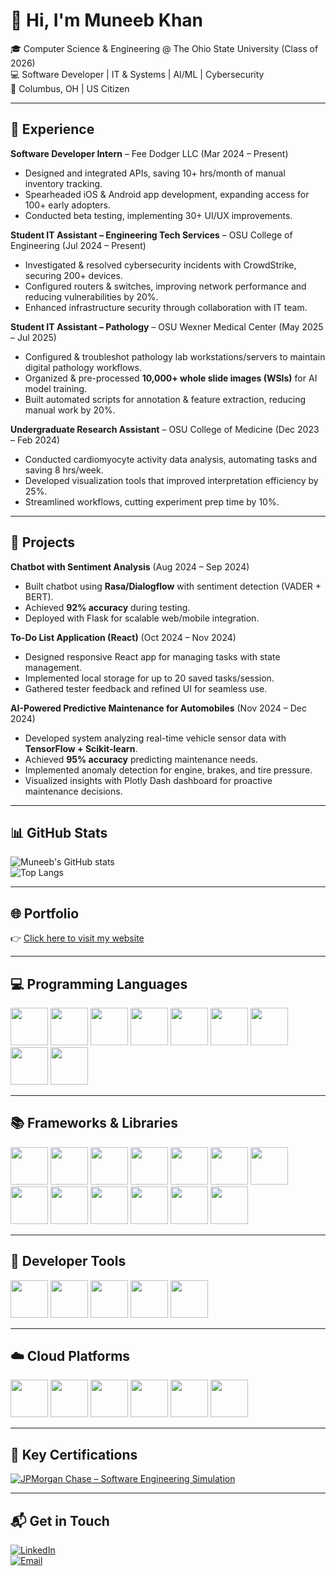 # 👋 Hi, I'm Muneeb Khan  

🎓 Computer Science & Engineering @ The Ohio State University (Class of 2026)  
💻 Software Developer | IT & Systems | AI/ML | Cybersecurity  
📍 Columbus, OH | US Citizen  

---

## 🚀 Experience  

**Software Developer Intern** – Fee Dodger LLC (Mar 2024 – Present)  
- Designed and integrated APIs, saving 10+ hrs/month of manual inventory tracking.  
- Spearheaded iOS & Android app development, expanding access for 100+ early adopters.  
- Conducted beta testing, implementing 30+ UI/UX improvements.  

**Student IT Assistant – Engineering Tech Services** – OSU College of Engineering (Jul 2024 – Present)  
- Investigated & resolved cybersecurity incidents with CrowdStrike, securing 200+ devices.  
- Configured routers & switches, improving network performance and reducing vulnerabilities by 20%.  
- Enhanced infrastructure security through collaboration with IT team.  

**Student IT Assistant – Pathology** – OSU Wexner Medical Center (May 2025 – Jul 2025)  
- Configured & troubleshot pathology lab workstations/servers to maintain digital pathology workflows.  
- Organized & pre-processed **10,000+ whole slide images (WSIs)** for AI model training.  
- Built automated scripts for annotation & feature extraction, reducing manual work by 20%.  

**Undergraduate Research Assistant** – OSU College of Medicine (Dec 2023 – Feb 2024)  
- Conducted cardiomyocyte activity data analysis, automating tasks and saving 8 hrs/week.  
- Developed visualization tools that improved interpretation efficiency by 25%.  
- Streamlined workflows, cutting experiment prep time by 10%.  

---

## 📂 Projects  

**Chatbot with Sentiment Analysis** (Aug 2024 – Sep 2024)  
- Built chatbot using **Rasa/Dialogflow** with sentiment detection (VADER + BERT).  
- Achieved **92% accuracy** during testing.  
- Deployed with Flask for scalable web/mobile integration.  

**To-Do List Application (React)** (Oct 2024 – Nov 2024)  
- Designed responsive React app for managing tasks with state management.  
- Implemented local storage for up to 20 saved tasks/session.  
- Gathered tester feedback and refined UI for seamless use.  

**AI-Powered Predictive Maintenance for Automobiles** (Nov 2024 – Dec 2024)  
- Developed system analyzing real-time vehicle sensor data with **TensorFlow + Scikit-learn**.  
- Achieved **95% accuracy** predicting maintenance needs.  
- Implemented anomaly detection for engine, brakes, and tire pressure.  
- Visualized insights with Plotly Dash dashboard for proactive maintenance decisions.  

---

## 📊 GitHub Stats  
![Muneeb's GitHub stats](https://github-readme-stats.vercel.app/api?username=mkhan2050&show_icons=true&theme=radical&include_all_commits=true&count_private=true&v=2)  
![Top Langs](https://github-readme-stats.vercel.app/api/top-langs/?username=mkhan2050&layout=compact&theme=radical&v=2)  

---

## 🌐 Portfolio  
👉 [Click here to visit my website](YOUR-WEBSITE-LINK-HERE)  

---

## 💻 Programming Languages  

<p align="left"> 
  <img src="https://cdn.jsdelivr.net/gh/devicons/devicon/icons/python/python-original.svg" width="60" height="60"/> 
  <img src="https://cdn.jsdelivr.net/gh/devicons/devicon/icons/html5/html5-original.svg" width="60" height="60"/> 
  <img src="https://cdn.jsdelivr.net/gh/devicons/devicon/icons/css3/css3-original.svg" width="60" height="60"/> 
  <img src="https://cdn.jsdelivr.net/gh/devicons/devicon/icons/javascript/javascript-original.svg" width="60" height="60"/> 
  <img src="https://cdn.jsdelivr.net/gh/devicons/devicon/icons/typescript/typescript-original.svg" width="60" height="60"/> 
  <img src="https://cdn.jsdelivr.net/gh/devicons/devicon/icons/java/java-original.svg" width="60" height="60"/> 
  <img src="https://cdn.jsdelivr.net/gh/devicons/devicon/icons/postgresql/postgresql-original.svg" width="60" height="60"/> 
  <img src="https://cdn.jsdelivr.net/gh/devicons/devicon/icons/go/go-original.svg" width="60" height="60"/> 
  <img src="https://cdn.jsdelivr.net/gh/devicons/devicon/icons/cplusplus/cplusplus-original.svg" width="60" height="60"/> 
</p>  

---

## 📚 Frameworks & Libraries  

<p align="left"> 
  <img src="https://cdn.jsdelivr.net/gh/devicons/devicon/icons/react/react-original.svg" width="60" height="60"/> 
  <img src="https://cdn.jsdelivr.net/gh/devicons/devicon/icons/express/express-original.svg" width="60" height="60"/> 
  <img src="https://cdn.jsdelivr.net/gh/devicons/devicon/icons/nextjs/nextjs-original.svg" width="60" height="60"/> 
  <img src="https://cdn.jsdelivr.net/gh/devicons/devicon/icons/fastapi/fastapi-original.svg" width="60" height="60"/> 
  <img src="https://cdn.jsdelivr.net/gh/devicons/devicon/icons/flask/flask-original.svg" width="60" height="60"/> 
  <img src="https://cdn.jsdelivr.net/gh/devicons/devicon/icons/spring/spring-original.svg" width="60" height="60"/> 
  <img src="https://cdn.jsdelivr.net/gh/devicons/devicon/icons/angularjs/angularjs-original.svg" width="60" height="60"/> 
  <img src="https://cdn.jsdelivr.net/gh/devicons/devicon/icons/mocha/mocha-plain.svg" width="60" height="60"/> 
  <img src="https://cdn.jsdelivr.net/gh/devicons/devicon/icons/graphql/graphql-plain.svg" width="60" height="60"/> 
  <img src="https://cdn.jsdelivr.net/gh/devicons/devicon/icons/tailwindcss/tailwindcss-original.svg" width="60" height="60"/> 
  <img src="https://cdn.jsdelivr.net/gh/devicons/devicon/icons/socketio/socketio-original.svg" width="60" height="60"/> 
  <img src="https://cdn.jsdelivr.net/gh/devicons/devicon/icons/less/less-plain-wordmark.svg" width="60" height="60"/> 
  <img src="https://cdn.jsdelivr.net/gh/devicons/devicon/icons/pytorch/pytorch-original.svg" width="60" height="60"/> 
</p>  

---

## 🔧 Developer Tools  

<p align="left"> 
  <img src="https://cdn.jsdelivr.net/gh/devicons/devicon/icons/git/git-original.svg" width="60" height="60"/> 
  <img src="https://cdn.jsdelivr.net/gh/devicons/devicon/icons/docker/docker-original.svg" width="60" height="60"/> 
  <img src="https://cdn.jsdelivr.net/gh/devicons/devicon/icons/kubernetes/kubernetes-plain.svg" width="60" height="60"/> 
  <img src="https://cdn.jsdelivr.net/gh/devicons/devicon/icons/nginx/nginx-original.svg" width="60" height="60"/> 
  <img src="https://www.vectorlogo.zone/logos/getpostman/getpostman-icon.svg" width="60" height="60"/> 
</p>  

---

## ☁️ Cloud Platforms  

<p align="left"> 
  <img src="https://cdn.jsdelivr.net/gh/devicons/devicon/icons/azure/azure-original.svg" width="60" height="60"/> 
  <img src="https://cdn.jsdelivr.net/gh/devicons/devicon/icons/amazonwebservices/amazonwebservices-original.svg" width="60" height="60"/> 
  <img src="https://cdn.jsdelivr.net/gh/devicons/devicon/icons/mongodb/mongodb-original.svg" width="60" height="60"/> 
  <img src="https://cdn.jsdelivr.net/gh/devicons/devicon/icons/salesforce/salesforce-original.svg" width="60" height="60"/> 
  <img src="https://cdn.jsdelivr.net/gh/devicons/devicon/icons/heroku/heroku-original.svg" width="60" height="60"/> 
  <img src="https://cdn.jsdelivr.net/gh/devicons/devicon/icons/netlify/netlify-original.svg" width="60" height="60"/> 
</p>  

---

## 🏅 Key Certifications  

[![JPMorgan Chase – Software Engineering Simulation](https://img.shields.io/badge/JPMorgan%20Chase-Software%20Engineering%20Simulation-964B00?style=for-the-badge)](https://forage-uploads-prod.s3.amazonaws.com/completion-certificates/Sj7temL583QAYpHXD/E6McHJDKsQYh79moz_Sj7temL583QAYpHXD_CWuDStAKYvTHS2QCS_1752021721942_completion_certificate.pdf)  

---

## 📬 Get in Touch  

[![LinkedIn](https://img.shields.io/badge/LinkedIn-0077B5?style=for-the-badge&logo=linkedin&logoColor=white)](https://www.linkedin.com/in/muneeb-khan-3090a6290/)  
[![Email](https://img.shields.io/badge/Email-D14836?style=for-the-badge&logo=gmail&logoColor=white)](mailto:muneebk5824@gmail.com)  
